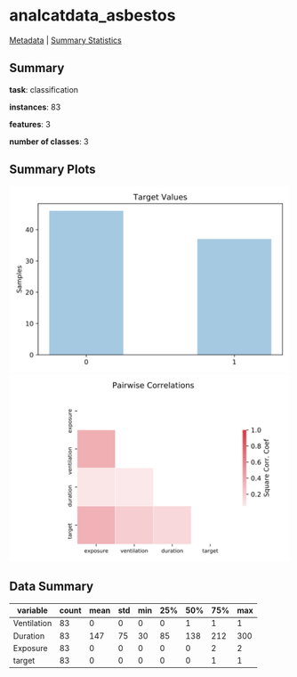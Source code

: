 # analcatdata_asbestos

[Metadata](metadata.yaml) | [Summary Statistics](summary_stats.csv)

## Summary

**task**: classification

**instances**: 83

**features**: 3

**number of classes**: 3

## Summary Plots

![Labels](label.svg)
![Corr](corr.svg)

## Data Summary

|	variable	|	count	|	mean	|	std	|	min	|	25%	|	50%	|	75%	|	max|
| --- | --- | --- | --- | --- | --- | --- | --- | --- |
|	Ventilation	|	83	|	0	|	0	|	0	|	0	|	1	|	1	|	1
|	Duration	|	83	|	147	|	75	|	30	|	85	|	138	|	212	|	300
|	Exposure	|	83	|	0	|	0	|	0	|	0	|	0	|	2	|	2
|	target	|	83	|	0	|	0	|	0	|	0	|	0	|	1	|	1
